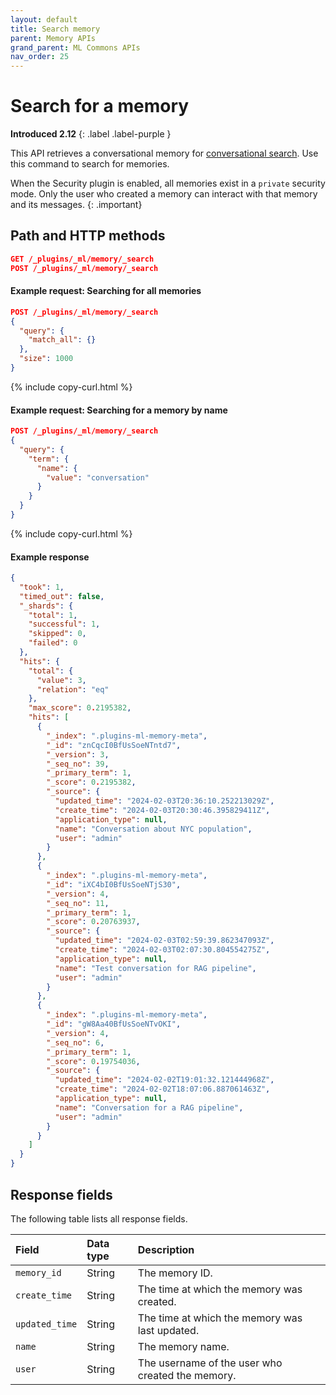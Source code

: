 ```yaml
---
layout: default
title: Search memory
parent: Memory APIs
grand_parent: ML Commons APIs
nav_order: 25
---
```


# Search for a memory
**Introduced 2.12**
{: .label .label-purple }

This API retrieves a conversational memory for [conversational search]({{site.url}}{{site.baseurl}}/search-plugins/conversational-search/). Use this command to search for memories.

When the Security plugin is enabled, all memories exist in a `private` security mode. Only the user who created a memory can interact with that memory and its messages.
{: .important}

## Path and HTTP methods

```json
GET /_plugins/_ml/memory/_search
POST /_plugins/_ml/memory/_search
```

#### Example request: Searching for all memories

```json
POST /_plugins/_ml/memory/_search
{
  "query": {
    "match_all": {}
  },
  "size": 1000
}
```
{% include copy-curl.html %}

#### Example request: Searching for a memory by name

```json
POST /_plugins/_ml/memory/_search
{
  "query": {
    "term": {
      "name": {
        "value": "conversation"
      }
    }
  }
}
```
{% include copy-curl.html %}

#### Example response

```json
{
  "took": 1,
  "timed_out": false,
  "_shards": {
    "total": 1,
    "successful": 1,
    "skipped": 0,
    "failed": 0
  },
  "hits": {
    "total": {
      "value": 3,
      "relation": "eq"
    },
    "max_score": 0.2195382,
    "hits": [
      {
        "_index": ".plugins-ml-memory-meta",
        "_id": "znCqcI0BfUsSoeNTntd7",
        "_version": 3,
        "_seq_no": 39,
        "_primary_term": 1,
        "_score": 0.2195382,
        "_source": {
          "updated_time": "2024-02-03T20:36:10.252213029Z",
          "create_time": "2024-02-03T20:30:46.395829411Z",
          "application_type": null,
          "name": "Conversation about NYC population",
          "user": "admin"
        }
      },
      {
        "_index": ".plugins-ml-memory-meta",
        "_id": "iXC4bI0BfUsSoeNTjS30",
        "_version": 4,
        "_seq_no": 11,
        "_primary_term": 1,
        "_score": 0.20763937,
        "_source": {
          "updated_time": "2024-02-03T02:59:39.862347093Z",
          "create_time": "2024-02-03T02:07:30.804554275Z",
          "application_type": null,
          "name": "Test conversation for RAG pipeline",
          "user": "admin"
        }
      },
      {
        "_index": ".plugins-ml-memory-meta",
        "_id": "gW8Aa40BfUsSoeNTvOKI",
        "_version": 4,
        "_seq_no": 6,
        "_primary_term": 1,
        "_score": 0.19754036,
        "_source": {
          "updated_time": "2024-02-02T19:01:32.121444968Z",
          "create_time": "2024-02-02T18:07:06.887061463Z",
          "application_type": null,
          "name": "Conversation for a RAG pipeline",
          "user": "admin"
        }
      }
    ]
  }
}
```

## Response fields

The following table lists all response fields.

| Field | Data type | Description |
| :--- | :--- | :--- |
| `memory_id` | String | The memory ID. |
| `create_time` | String | The time at which the memory was created. |
| `updated_time` | String | The time at which the memory was last updated. |
| `name` | String | The memory name. |
| `user` | String | The username of the user who created the memory. |